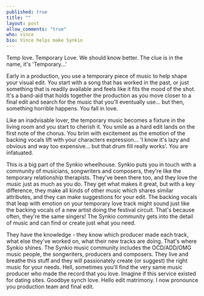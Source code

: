 ```yaml
---
published: true
title: ""
layout: post
allow_comments: "true"
who: vince
bio: Vince helps make Synkio
---
```


Temp love. Temporary Love. We should know better. The clue is in the name, it's 'Temporary...'<!--excerpt-->

Early in a production, you use a temporary piece of music to help shape your visual edit. You start with a song that has worked in the past, or just something that is readily available and feels like it fits the mood of the shot. It's a band-aid that holds together the production as you move closer to a final edit and search for the music that you'll eventually use... but then, something horrible happens. You fall in love.  

Like an inadvisable lover, the temporary music becomes a fixture in the living room and you start to cherish it. You smile as a hard edit lands on the first note of the chorus. You brim with excitement as the emotion of the backing vocals lift with your characters expression... 'I know it's lazy and obvious and way too expensive... but that drum fill really works'. You are infatuated. 

This is a big part of the Synkio wheelhouse. Synkio puts you in touch with a community of musicians, songwriters and composers, they're like the temporary relationship therapists. They've been there too, and they love the music just as much as you do. They get what makes it great, but with a key difference, they make all kinds of other music which shares similar attributes, and they can make suggestions for your edit. The backing vocals that leap with emotion on your temporary love track might sound just like the backing vocals of a new artist doing the festival circuit. That's because often, they're the same singers! The Synkio community gets into the detail of music and can find or create just what you need.

They have the knowledge - they know which producer made each track, what else they've worked on, what their new tracks are doing. That's where Synkio shines. The Synkio music community includes the OCD/ADD/OMG music people, the songwriters, producers and composers. They live and breathe this stuff and they will passionately create (or suggest) the right music for your needs. Hell, sometimes you'll find the very same music producer who made the record that you love. Imagine if this service existed for dating sites. Goodbye synch love. Hello edit matrimony. I now pronounce you production team and final edit.